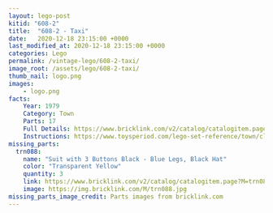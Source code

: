 ```yaml
---
layout: lego-post
kitid: "608-2"
title:  "608-2 - Taxi"
date:   2020-12-18 23:15:00 +0000
last_modified_at: 2020-12-18 23:15:00 +0000
categories: Lego
permalink: /vintage-lego/608-2-taxi/
image_root: /assets/lego/608-2-taxi/
thumb_nail: logo.png
images:
    - logo.png
facts:
    Year: 1979
    Category: Town
    Parts: 17
    Full Details: https://www.bricklink.com/v2/catalog/catalogitem.page?S=608-2
    Instructions: https://www.toysperiod.com/lego-set-reference/town/classic-town/traffic/lego-608-2-taxi/
missing_parts:
  trn088:
    name: "Suit with 3 Buttons Black - Blue Legs, Black Hat"
    color: "Transparent Yellow"
    quantity: 3
    link: https://www.bricklink.com/v2/catalog/catalogitem.page?M=trn088
    image: https://img.bricklink.com/M/trn088.jpg
missing_parts_image_credit: Parts images from bricklink.com
---
```

